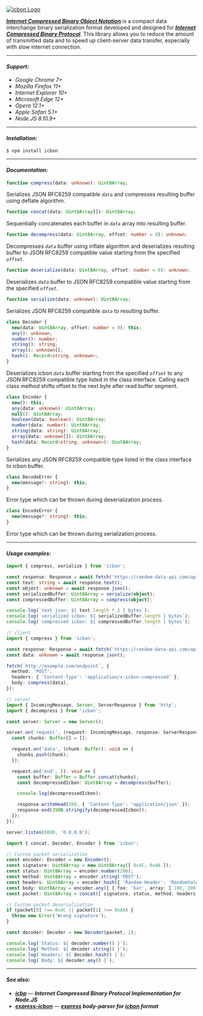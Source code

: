 [![icbon Logo](https://i.prism.md/2fa13e17-fab3-4408-8165-7be13f884acf.png)](https://github.com/prism-tech/icbon)

_**[Internet Compressed Binary Object Notation](https://github.com/prism-tech/icbon)**_ is a compact data interchange binary serialization format developed and designed for _**[Internet Compressed Binary Protocol](https://github.com/prism-tech/icbp)**_. This library allows you to reduce the amount of transmitted data and to speed up client-server data transfer, especially with slow internet connection.
___

#### _Support:_
* _Google Chrome 7+_
* _Mozilla Firefox 11+_
* _Internet Explorer 10+_
* _Microsoft Edge 12+_
* _Opera 12.1+_
* _Apple Safari 5.1+_
* _Node.JS 8.10.9+_
___

#### _Installation:_
```shell script
$ npm install icbon
```
___

#### _Documentation:_
```typescript
function compress(data: unknown): Uint8Array;
```
Serializes JSON RFC8259 compatible _`data`_ and compresses resulting buffer using deflate algorithm.

```typescript
function concat(data: Uint8Array[]): Uint8Array;
```
Sequentially concatenates each buffer in _`data`_ array into resulting buffer.

```typescript
function decompress(data: Uint8Array, offset: number = 0): unknown;
```
Decompresses _`data`_ buffer using inflate algorithm and deserializes resulting buffer to JSON RFC8259 compatible value starting from the specified _`offset`_.

```typescript
function deserialize(data: Uint8Array, offset: number = 0): unknown;
```
Deserializes _`data`_ buffer to JSON RFC8259 compatible value starting from the specified _`offset`_.

```typescript
function serialize(data: unknown): Uint8Array;
```
Serializes JSON RFC8259 compatible _`data`_ to resulting buffer.

```typescript
class Decoder {
  new(data: Uint8Array, offset: number = 0): this;
  any(): unknown;
  number(): number;
  string(): string;
  array(): unknown[];
  hash(): Record<string, unknown>;
}
```
Deserializes icbon _`data`_ buffer starting from the specified _`offset`_ to any JSON RFC8259 compatible type listed in the class interface.
Calling each class method shifts offset to the next byte after read buffer segment.

```typescript
class Encoder {
  new(): this;
  any(data: unknown): Uint8Array;
  null(): Uint8Array;
  boolean(data: boolean): Uint8Array;
  number(data: number): Uint8Array;
  string(data: string): Uint8Array;
  array(data: unknown[]): Uint8Array;
  hash(data: Record<string, unknown>): Uint8Array;
}
```
Serializes any JSON RFC8259 compatible type listed in the class interface to icbon buffer.

```typescript
class DecodeError {
  new(message?: string): this;
}
```
Error type which can be thrown during deserialization process.

```typescript
class EncodeError {
  new(message?: string): this;
}
```
Error type which can be thrown during serialization process.
___

#### _Usage examples:_
```typescript
import { compress, serialize } from 'icbon';

const response: Response = await fetch('https://random-data-api.com/api/users/random_user');
const text: string = await response.text();
const object: unknown = await response.json();
const serializedBuffer: Uint8Array = serialize(object);
const compressedBuffer: Uint8Array = compress(object);

console.log(`text json: ${ text.length * 2 } bytes`);
console.log(`serialized icbon: ${ serializedBuffer.length } bytes`);
console.log(`compressed icbon: ${ compressedBuffer.length } bytes`);
```

```typescript
// client
import { compress } from 'icbon';

const response: Response = await fetch('https://random-data-api.com/api/users/random_user');
const data: unknown = await response.json();

fetch(`http://example.com/endpoint`, {
  method: 'POST',
  headers: { 'Content-Type': 'application/x-icbon-compressed' },
  body: compress(data),
});

// server
import { IncomingMessage, Server, ServerResponse } from 'http';
import { decompress } from 'icbon';

const server: Server = new Server();

server.on('request', (request: IncomingMessage, response: ServerResponse): void => {
  const chunks: Buffer[] = [];

  request.on('data', (chunk: Buffer): void => {
    chunks.push(chunk);
  });

  request.on('end', (): void => {
    const buffer: Buffer = Buffer.concat(chunks);
    const decompressedIcbon: Uint8Array = decompress(buffer);

    console.log(decompressedIcbon);

    response.writeHead(200, { 'Content-Type': 'application/json' });
    response.end(JSON.stringify(decompressedIcbon));
  });
});

server.listen(8080, '0.0.0.0');
```

```typescript
import { concat, Decoder, Encoder } from 'icbon';

// Custom packet serialization
const encoder: Encoder = new Encoder();
const signature: Uint8Array = new Uint8Array([ 0x4C, 0xAA ]);
const status: Uint8Array = encoder.number(200);
const method: Uint8Array = encoder.string('POST');
const headers: Uint8Array = encoder.hash({ 'Random-Header': 'RandomValue' });
const body: Uint8Array = encoder.any([ { foo: 'bar', array: [ 100, 200, false ] } ]);
const packet: Uint8Array = concat([ signature, status, method, headers, body ]);

// Custom packet deserialization
if (packet[0] !== 0x4C || packet[1] !== 0xAA) {
  throw new Error('Wrong signature');
}

const decoder: Decoder = new Decoder(packet, 2);

console.log(`Status: ${ decoder.number() }`);
console.log(`Method: ${ decoder.string() }`);
console.log(`Headers: ${ decoder.hash() }`);
console.log(`Body: ${ decoder.any() }`);
```
___

#### _See also:_
* _**[icbp](https://github.com/prism-tech/icbp)**_ — _**Internet Compressed Binary Protocol Implementation for Node.JS**_
* _**[express-icbon](https://github.com/prism-tech/express-icbon)**_ — _**[express](https://github.com/expressjs/express) body-parser for [icbon](https://github.com/prism-tech/icbon) format**_
